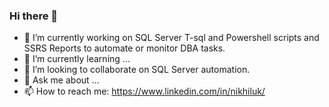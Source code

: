### Hi there 👋


- 🔭 I’m currently working on SQL Server T-sql and Powershell scripts and SSRS Reports to automate or monitor DBA tasks.
- 🌱 I’m currently learning ...
- 👯 I’m looking to collaborate on SQL Server automation.
- 💬 Ask me about ...
- 📫 How to reach me: https://www.linkedin.com/in/nikhiluk/

<!--
**uknikhil/uknikhil** is a ✨ _special_ ✨ repository because its `README.md` (this file) appears on your GitHub profile.

Here are some ideas to get you started:

- 🔭 I’m currently working on ...
- 🌱 I’m currently learning ...
- 👯 I’m looking to collaborate on ...
- 🤔 I’m looking for help with ...
- 💬 Ask me about ...
- 📫 How to reach me: ...
- 😄 Pronouns: ...
- ⚡ Fun fact: ...
-->
